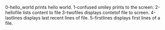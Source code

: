 0-hello_world prints hello world.
1-confused smiley  prints to the screen.
2-hellofile lists content to file
3-twofiles displays contetof file to screen.
4-lastlines displays last recent lines  of file.
5-firstlines displays first lines of a file.
